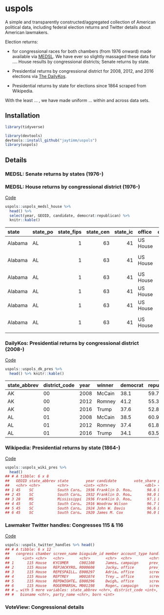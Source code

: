 uspols
======

A simple and transparently constructed/aggregated collection of American
political data, including federal election returns and Twitter details
about American lawmakers.

Election returns:

-   for congressional races for both chambers (from 1976 onward) made
    available via [MEDSL](). We have ever so slightly massaged these
    data for …. House results by congressional districts; Senate returns
    by state.

-   Presidential returns by congressional district for 2008, 2012, and
    2016 elections via [The DailyKos]().

-   Presidential returns by state for elections since 1864 scraped from
    Wikipedia.

With the least … , we have made uniform … within and across data sets.

Installation
------------

``` r
library(tidyverse)
```

``` r
library(devtools)
devtools::install_github("jaytimm/uspols")
library(uspols) 
```

Details
-------

### MEDSL: Senate returns by states (1976-)

### MEDSL: House returns by congressional district (1976-)

[Code](https://github.com/jaytimm/uspols/blob/master/medsl.md)

``` r
uspols::uspols_medsl_house %>%
  head() %>%
  select(year, GEOID, candidate, democrat:republican) %>%
  knitr::kable()
```

<table>
<colgroup>
<col style="width: 4%" />
<col style="width: 4%" />
<col style="width: 5%" />
<col style="width: 5%" />
<col style="width: 4%" />
<col style="width: 4%" />
<col style="width: 4%" />
<col style="width: 3%" />
<col style="width: 4%" />
<col style="width: 4%" />
<col style="width: 3%" />
<col style="width: 5%" />
<col style="width: 5%" />
<col style="width: 4%" />
<col style="width: 2%" />
<col style="width: 3%" />
<col style="width: 14%" />
<col style="width: 4%" />
<col style="width: 3%" />
<col style="width: 5%" />
</colgroup>
<thead>
<tr class="header">
<th style="text-align: left;">state</th>
<th style="text-align: left;">state_po</th>
<th style="text-align: right;">state_fips</th>
<th style="text-align: right;">state_cen</th>
<th style="text-align: right;">state_ic</th>
<th style="text-align: left;">office</th>
<th style="text-align: right;">district</th>
<th style="text-align: left;">stage</th>
<th style="text-align: left;">special</th>
<th style="text-align: left;">writein</th>
<th style="text-align: left;">mode</th>
<th style="text-align: right;">totalvotes</th>
<th style="text-align: left;">unofficial</th>
<th style="text-align: right;">version</th>
<th style="text-align: right;">year</th>
<th style="text-align: left;">GEOID</th>
<th style="text-align: left;">candidate</th>
<th style="text-align: right;">democrat</th>
<th style="text-align: right;">other</th>
<th style="text-align: right;">republican</th>
</tr>
</thead>
<tbody>
<tr class="odd">
<td style="text-align: left;">Alabama</td>
<td style="text-align: left;">AL</td>
<td style="text-align: right;">1</td>
<td style="text-align: right;">63</td>
<td style="text-align: right;">41</td>
<td style="text-align: left;">US House</td>
<td style="text-align: right;">1</td>
<td style="text-align: left;">gen</td>
<td style="text-align: left;">FALSE</td>
<td style="text-align: left;">FALSE</td>
<td style="text-align: left;">total</td>
<td style="text-align: right;">157170</td>
<td style="text-align: left;">FALSE</td>
<td style="text-align: right;">20171005</td>
<td style="text-align: right;">1976</td>
<td style="text-align: left;">0101</td>
<td style="text-align: left;">Jack Edwards</td>
<td style="text-align: right;">37.48</td>
<td style="text-align: right;">0.00</td>
<td style="text-align: right;">62.52</td>
</tr>
<tr class="even">
<td style="text-align: left;">Alabama</td>
<td style="text-align: left;">AL</td>
<td style="text-align: right;">1</td>
<td style="text-align: right;">63</td>
<td style="text-align: right;">41</td>
<td style="text-align: left;">US House</td>
<td style="text-align: right;">2</td>
<td style="text-align: left;">gen</td>
<td style="text-align: left;">FALSE</td>
<td style="text-align: left;">FALSE</td>
<td style="text-align: left;">total</td>
<td style="text-align: right;">156362</td>
<td style="text-align: left;">FALSE</td>
<td style="text-align: right;">20171005</td>
<td style="text-align: right;">1976</td>
<td style="text-align: left;">0102</td>
<td style="text-align: left;">William L. “Bill” Dickinson</td>
<td style="text-align: right;">42.39</td>
<td style="text-align: right;">0.00</td>
<td style="text-align: right;">57.60</td>
</tr>
<tr class="odd">
<td style="text-align: left;">Alabama</td>
<td style="text-align: left;">AL</td>
<td style="text-align: right;">1</td>
<td style="text-align: right;">63</td>
<td style="text-align: right;">41</td>
<td style="text-align: left;">US House</td>
<td style="text-align: right;">3</td>
<td style="text-align: left;">gen</td>
<td style="text-align: left;">FALSE</td>
<td style="text-align: left;">FALSE</td>
<td style="text-align: left;">total</td>
<td style="text-align: right;">108048</td>
<td style="text-align: left;">FALSE</td>
<td style="text-align: right;">20171005</td>
<td style="text-align: right;">1976</td>
<td style="text-align: left;">0103</td>
<td style="text-align: left;">Bill Nichols</td>
<td style="text-align: right;">98.97</td>
<td style="text-align: right;">1.03</td>
<td style="text-align: right;">0.00</td>
</tr>
<tr class="even">
<td style="text-align: left;">Alabama</td>
<td style="text-align: left;">AL</td>
<td style="text-align: right;">1</td>
<td style="text-align: right;">63</td>
<td style="text-align: right;">41</td>
<td style="text-align: left;">US House</td>
<td style="text-align: right;">4</td>
<td style="text-align: left;">gen</td>
<td style="text-align: left;">FALSE</td>
<td style="text-align: left;">FALSE</td>
<td style="text-align: left;">total</td>
<td style="text-align: right;">176022</td>
<td style="text-align: left;">FALSE</td>
<td style="text-align: right;">20171005</td>
<td style="text-align: right;">1976</td>
<td style="text-align: left;">0104</td>
<td style="text-align: left;">Tom Bevill</td>
<td style="text-align: right;">80.38</td>
<td style="text-align: right;">0.00</td>
<td style="text-align: right;">19.62</td>
</tr>
<tr class="odd">
<td style="text-align: left;">Alabama</td>
<td style="text-align: left;">AL</td>
<td style="text-align: right;">1</td>
<td style="text-align: right;">63</td>
<td style="text-align: right;">41</td>
<td style="text-align: left;">US House</td>
<td style="text-align: right;">5</td>
<td style="text-align: left;">gen</td>
<td style="text-align: left;">FALSE</td>
<td style="text-align: left;">FALSE</td>
<td style="text-align: left;">total</td>
<td style="text-align: right;">113560</td>
<td style="text-align: left;">FALSE</td>
<td style="text-align: right;">20171005</td>
<td style="text-align: right;">1976</td>
<td style="text-align: left;">0105</td>
<td style="text-align: left;">Ronnie G. Flippo</td>
<td style="text-align: right;">99.99</td>
<td style="text-align: right;">0.00</td>
<td style="text-align: right;">0.00</td>
</tr>
<tr class="even">
<td style="text-align: left;">Alabama</td>
<td style="text-align: left;">AL</td>
<td style="text-align: right;">1</td>
<td style="text-align: right;">63</td>
<td style="text-align: right;">41</td>
<td style="text-align: left;">US House</td>
<td style="text-align: right;">6</td>
<td style="text-align: left;">gen</td>
<td style="text-align: left;">FALSE</td>
<td style="text-align: left;">FALSE</td>
<td style="text-align: left;">total</td>
<td style="text-align: right;">162518</td>
<td style="text-align: left;">FALSE</td>
<td style="text-align: right;">20171005</td>
<td style="text-align: right;">1976</td>
<td style="text-align: left;">0106</td>
<td style="text-align: left;">John H. Buchanan, Jr.</td>
<td style="text-align: right;">42.69</td>
<td style="text-align: right;">0.63</td>
<td style="text-align: right;">56.68</td>
</tr>
</tbody>
</table>

### DailyKos: Presidential returns by congressional district (2008-)

[Code](https://github.com/jaytimm/uspols/blob/master/daily-kos.md)

``` r
uspols::uspols_dk_pres %>%
  head() %>% knitr::kable()
```

| state\_abbrev | district\_code | year | winner | democrat | republican |
|:--------------|:---------------|:-----|:-------|:---------|:-----------|
| AK            | 00             | 2008 | McCain | 38.1     | 59.7       |
| AK            | 00             | 2012 | Romney | 41.2     | 55.3       |
| AK            | 00             | 2016 | Trump  | 37.6     | 52.8       |
| AL            | 01             | 2008 | McCain | 38.5     | 60.9       |
| AL            | 01             | 2012 | Romney | 37.4     | 61.8       |
| AL            | 01             | 2016 | Trump  | 34.1     | 63.5       |

### Wikipedia: Presidential returns by state (1864-)

[Code](https://github.com/jaytimm/uspols/blob/master/wikipedia.md)

``` r
uspols::uspols_wiki_pres %>%
  head()
## # A tibble: 6 x 8
##   GEOID state_abbrev state        year candidate        vote_share party  winner
##   <chr> <chr>        <chr>       <int> <chr>                 <dbl> <chr>   <int>
## 1 45    SC           South Caro…  1936 Franklin D. Roo…       98.6 Democ…      1
## 2 45    SC           South Caro…  1932 Franklin D. Roo…       98.0 Democ…      1
## 3 28    MS           Mississippi  1936 Franklin D. Roo…       97.1 Democ…      1
## 4 45    SC           South Caro…  1916 Woodrow Wilson         96.7 Democ…      1
## 5 45    SC           South Caro…  1924 John W. Davis          96.6 Democ…      1
## 6 45    SC           South Caro…  1920 James M. Cox           96.0 Democ…      1
```

### Lawmaker Twitter handles: Congresses 115 & 116

[Code](https://github.com/jaytimm/twitter-and-us-lawmakers/blob/master/twitter-handles.md)

``` r
uspols::uspols_twitter_handles %>% head()
## # A tibble: 6 x 12
##   congress chamber screen_name bioguide_id member account_type handle_type
##      <int> <chr>   <chr>       <chr>       <chr>  <chr>        <chr>      
## 1      115 House   KYCOMER     C001108     James… campaign     prev_names 
## 2      115 House   REPJACKYRO… R000608     Jacky… office       prev_names 
## 3      115 House   REPESPAILL… E000297     Adria… office       screen_name
## 4      115 House   REPTREY     H001074     Trey … office       screen_name
## 5      115 House   REPDWIGHTE… E000296     Dwigh… office       screen_name
## 6      115 House   ROGERMARSH… M001198     Roger… campaign     screen_name
## # … with 5 more variables: state_abbrev <chr>, district_code <int>,
## #   bioname <chr>, party_name <chr>, born <int>
```

### VoteView: Congressional details

